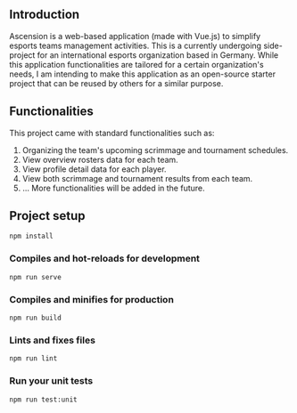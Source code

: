 ## Introduction

Ascension is a web-based application (made with Vue.js) to simplify esports teams management activities. This is a currently undergoing side-project for an international esports organization based in Germany. While this application functionalities are tailored for a certain organization's needs, I am intending to make this application as an open-source starter project that can be reused by others for a similar purpose.

## Functionalities
This project came with standard functionalities such as:
1. Organizing the team's upcoming scrimmage and tournament schedules.
2. View overview rosters data for each team.
3. View profile detail data for each player.
4. View both scrimmage and tournament results from each team.
5. ... More functionalities will be added in the future.

## Project setup
```
npm install
```

### Compiles and hot-reloads for development
```
npm run serve
```

### Compiles and minifies for production
```
npm run build
```

### Lints and fixes files
```
npm run lint
```

### Run your unit tests
```
npm run test:unit
```
